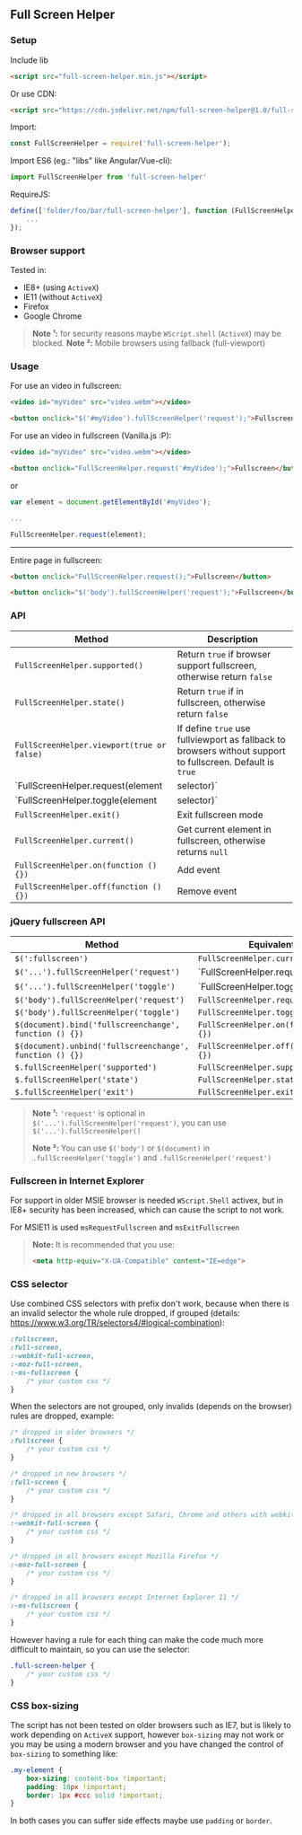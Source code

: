 ## Full Screen Helper

### Setup

Include lib

```html
<script src="full-screen-helper.min.js"></script>
```

Or use CDN:

```html
<script src="https://cdn.jsdelivr.net/npm/full-screen-helper@1.0/full-screen-helper.min.js"></script>
```

Import:

```javascript
const FullScreenHelper = require('full-screen-helper');
```

Import ES6 (eg.: "libs" like Angular/Vue-cli):

```javascript
import FullScreenHelper from 'full-screen-helper'
```

RequireJS:

```javascript
define(['folder/foo/bar/full-screen-helper'], function (FullScreenHelper) {
    ...
});
```

### Browser support

Tested in:

- IE8+ (using `ActiveX`)
- IE11 (without `ActiveX`)
- Firefox
- Google Chrome

> **Note ¹:** for security reasons maybe `WScript.shell` (`ActiveX`) may be blocked.
> **Note ²:** Mobile browsers using fallback (full-viewport)

### Usage

For use an video in fullscreen:

```html
<video id="myVideo" src="video.webm"></video>

<button onclick="$('#myVideo').fullScreenHelper('request');">Fullscreen</button>
```

For use an video in fullscreen (Vanilla.js :P):

```html
<video id="myVideo" src="video.webm"></video>

<button onclick="FullScreenHelper.request('#myVideo');">Fullscreen</button>
```

or

```javascript
var element = document.getElementById('#myVideo');

...

FullScreenHelper.request(element);
```

---

Entire page in fullscreen:

```html
<button onclick="FullScreenHelper.request();">Fullscreen</button>
```

```html
<button onclick="$('body').fullScreenHelper('request');">Fullscreen</button>
```

### API

Method | Description
--- | ---
`FullScreenHelper.supported()` | Return `true` if browser support fullscreen, otherwise return `false`
`FullScreenHelper.state()` | Return `true` if in fullscreen, otherwise return `false`
`FullScreenHelper.viewport(true or false)` | If define `true` use fullviewport as fallback to browsers without support to fullscreen. Default is `true`
`FullScreenHelper.request(element|selector)` | Show element in fullscreen, if there is not another one on fullscreen
`FullScreenHelper.toggle(element|selector)` | Put the element in fullscreen or restore
`FullScreenHelper.exit()` | Exit fullscreen mode
`FullScreenHelper.current()` | Get current element in fullscreen, otherwise returns `null`
`FullScreenHelper.on(function () {})` | Add event
`FullScreenHelper.off(function () {})` | Remove event

### jQuery fullscreen API

Method | Equivalent |
--- | ---
`$(':fullscreen')` | `FullScreenHelper.current()`
`$('...').fullScreenHelper('request')` | `FullScreenHelper.request(element|selector)`
`$('...').fullScreenHelper('toggle')` | `FullScreenHelper.toggle(element|selector)`
`$('body').fullScreenHelper('request')` | `FullScreenHelper.request()`
`$('body').fullScreenHelper('toggle')` | `FullScreenHelper.toggle()`
`$(document).bind('fullscreenchange', function () {})` | `FullScreenHelper.on(function () {})`
`$(document).unbind('fullscreenchange', function () {})` | `FullScreenHelper.off(function () {})`
`$.fullScreenHelper('supported')` | `FullScreenHelper.supported()`
`$.fullScreenHelper('state')` | `FullScreenHelper.state()`
`$.fullScreenHelper('exit')` | `FullScreenHelper.exit()`

> **Note ¹:** `'request'` is optional in `$('...').fullScreenHelper('request')`, you can use `$('...').fullScreenHelper()`
>
> **Note ²:** You can use `$('body')` or `$(document)` in `.fullScreenHelper('toggle')` and `.fullScreenHelper('request')`

### Fullscreen in Internet Explorer

For support in older MSIE browser is needed `WScript.Shell` activex, but in IE8+ security has been increased, which can cause the script to not work.

For MSIE11 is used `msRequestFullscreen` and `msExitFullscreen`

> **Note:** It is recommended that you use:
>
> ```html
> <meta http-equiv="X-UA-Compatible" content="IE=edge">
> ```

### CSS selector

Use combined CSS selectors with prefix don't work, because when there is an invalid selector the whole rule dropped, if grouped (details: https://www.w3.org/TR/selectors4/#logical-combination):

```css
:fullscreen,
:full-screen,
:-webkit-full-screen,
:-moz-full-screen,
:-ms-fullscreen {
    /* your custom css */
}
```

When the selectors are not grouped, only invalids (depends on the browser) rules are dropped, example:

```css
/* dropped in older browsers */
:fullscreen {
    /* your custom css */
}

/* dropped in new browsers */
:full-screen {
    /* your custom css */
}

/* dropped in all browsers except Safari, Chrome and others with webkit */
:-webkit-full-screen {
    /* your custom css */
}

/* dropped in all browsers except Mozilla Firefox */
:-moz-full-screen {
    /* your custom css */
}

/* dropped in all browsers except Internet Explorer 11 */
:-ms-fullscreen {
    /* your custom css */
}
```

However having a rule for each thing can make the code much more difficult to maintain, so you can use the selector:

```css
.full-screen-helper {
    /* your custom css */
}
```

### CSS box-sizing

The script has not been tested on older browsers such as IE7, but is likely to work depending on `ActiveX` support, however `box-sizing` may not work or you may be using a modern browser and you have changed the control of `box-sizing` to something like:


```css
.my-element {
    box-sizing: content-box !important;
    padding: 10px !important;
    border: 1px #ccc solid !important;
}
```

In both cases you can suffer side effects maybe use `padding` or `border`.
